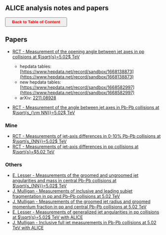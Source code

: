 <style TYPE="text/css">
code.has-jax {font: inherit; font-size: 100%; background: inherit; border: inherit;}
</style>
<script type="text/x-mathjax-config">
MathJax.Hub.Config({
    tex2jax: {
        inlineMath: [['$','$'], ['\\(','\\)']],
        skipTags: ['script', 'noscript', 'style', 'textarea', 'pre'] // removed 'code' entry
    }
});
MathJax.Hub.Queue(function() {
    var all = MathJax.Hub.getAllJax(), i;
    for(i = 0; i < all.length; i += 1) {
        all[i].SourceElement().parentNode.className += ' has-jax';
    }
});
</script>
<script type="text/javascript" src="https://cdnjs.cloudflare.com/ajax/libs/mathjax/2.7.4/MathJax.js?config=TeX-AMS_HTML-full"></script>

## ALICE analysis notes and papers

<a><button name="button" style = "color:red;width:200px;height:30px;cursor:pointer" onclick="window.location.href='https://reynier0611.github.io';">**Back to Table of Content**</button></a>

## Papers
- [RCT - Measurement of the opening angle between jet axes in pp collisions at $\sqrt{s}=5.02$ TeV](https://alice-publications.web.cern.ch/node/7656)
    - hepdata tables: [https://www.hepdata.net/record/sandbox/1668138873](https://www.hepdata.net/record/sandbox/1668138873)
    - new hepdata tables: [https://www.hepdata.net/record/sandbox/1668582997](https://www.hepdata.net/record/sandbox/1668582997)
    - arXiv: [2211.08928](https://arxiv.org/pdf/2211.08928.pdf)

- [RCT - Measurement of the angle between jet axes in Pb-Pb collisions at $\sqrt{s_{\rm NN}}=5.02$ TeV](https://alice-publications.web.cern.ch/node/8394)

### Mine
- [RCT - Measurements of jet-axis differences in 0-10$\%$ Pb-Pb collisions at $\sqrt{s_{NN}}=5.02$ TeV](https://alice-notes.web.cern.ch/node/1300)
- [RCT - Measurements of jet-axis differences in pp collisions at $\sqrt{s}=$5.02 TeV](https://alice-notes.web.cern.ch/node/1169)

### Others
- [E. Lesser - Measurements of the groomed and ungroomed jet angularities and mass in central Pb-Pb collisions at $\sqrt{s_{NN}}=5.02$ TeV](https://alice-notes.web.cern.ch/node/1306)
- [J. Mulligan - Measurements of inclusive and leading subjet fragmentation in pp and Pb–Pb collisions at 5.02 TeV](https://alice-notes.web.cern.ch/node/1175)
- [J. Mulligan - Measurements of the groomed jet radius and groomed momentum fraction in pp and central Pb–Pb collisions at 5.02 TeV](https://alice-notes.web.cern.ch/node/1069)
- [E. Lesser - Measurements of generalized jet angularities in pp collisions at $\sqrt{s}=5.02$ TeV with ALICE](https://alice-notes.web.cern.ch/node/1068)
- [J. Mulligan - Inclusive full jet measurements in Pb-Pb collisions at 5.02 TeV with ALICE](https://alice-notes.web.cern.ch/node/814)


